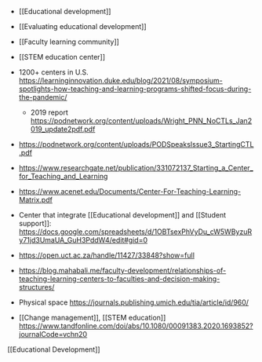   - [[Educational development]]
  -  [[Evaluating educational development]]
  - [[Faculty learning community]]
  - [[STEM education center]]

  - 1200+ centers in U.S.
    https://learninginnovation.duke.edu/blog/2021/08/symposium-spotlights-how-teaching-and-learning-programs-shifted-focus-during-the-pandemic/
      - 2019 report
        https://podnetwork.org/content/uploads/Wright_PNN_NoCTLs_Jan2019_update2pdf.pdf

  - https://podnetwork.org/content/uploads/PODSpeaksIssue3_StartingCTL.pdf
  - https://www.researchgate.net/publication/331072137_Starting_a_Center_for_Teaching_and_Learning
  - https://www.acenet.edu/Documents/Center-For-Teaching-Learning-Matrix.pdf
  - Center that integrate  [[Educational development]] and  [[Student support]]:
    https://docs.google.com/spreadsheets/d/1OBTsexPhVyDu_cW5WByzuRy71jd3UmaUA_GuH3PddW4/edit#gid=0

  - https://open.uct.ac.za/handle/11427/33848?show=full

  - https://blog.mahabali.me/faculty-development/relationships-of-teaching-learning-centers-to-faculties-and-decision-making-structures/

  - Physical space
    https://journals.publishing.umich.edu/tia/article/id/960/

  - [[Change management]],  [[STEM education]]
    https://www.tandfonline.com/doi/abs/10.1080/00091383.2020.1693852?journalCode=vchn20

[[Educational Development]]